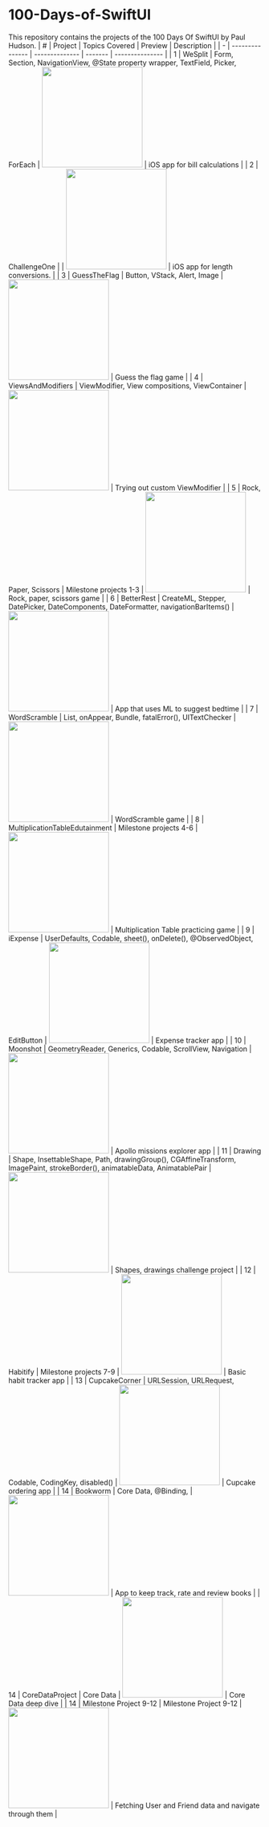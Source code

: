 # 100-Days-of-SwiftUI
This repository contains the projects of the 100 Days Of SwiftUI by Paul Hudson.
| # | Project         | Topics Covered | Preview | Description |
| - | --------------- | -------------- | ------- | --------------- |
| 1 | WeSplit   | Form, Section, NavigationView, @State property wrapper, TextField, Picker, ForEach | <img src="WeSplit/screenshots/screenshot-1.png" width="200"> | iOS app for bill calculations |
| 2 | ChallengeOne   |  | <img src="ChallengeOne/screenshots/screenshot-1.png" width="200"> | iOS app for length conversions. |
| 3 | GuessTheFlag   | Button, VStack, Alert, Image | <img src="GuessTheFlag/screenshots/screenshot-1.png" width="200"> | Guess the flag game |
| 4 | ViewsAndModifiers   | ViewModifier, View compositions, ViewContainer | <img src="ViewsAndModifiers/screenshots/screenshot-1.png" width="200"> | Trying out custom ViewModifier |
| 5 | Rock, Paper, Scissors   | Milestone projects 1-3 | <img src="RockPaperScissors/screenshots/screenshot-1.png" width="200"> | Rock, paper, scissors game |
| 6 | BetterRest   | CreateML, Stepper, DatePicker, DateComponents, DateFormatter, navigationBarItems() | <img src="BetterRest/screenshots/screenshot-1.png" width="200"> | App that uses ML to suggest bedtime |
| 7 | WordScramble   | List, onAppear, Bundle, fatalError(), UITextChecker | <img src="WordScramble/screenshots/screenshot-1.png" width="200"> | WordScramble game |
| 8 | MultiplicationTableEdutainment   | Milestone projects 4-6 | <img src="MultiplicationTableEdutainment/screenshots/screenshot-1.png" width="200"> | Multiplication Table practicing game |
| 9 | iExpense   | UserDefaults, Codable, sheet(), onDelete(), @ObservedObject, EditButton | <img src="iExpense/screenshots/screenshot-1.png" width="200"> | Expense tracker app |
| 10 | Moonshot   | GeometryReader, Generics, Codable, ScrollView, Navigation  | <img src="Moonshot/screenshots/screenshot-1.png" width="200"> | Apollo missions explorer app |
| 11 | Drawing   | Shape, InsettableShape, Path, drawingGroup(), CGAffineTransform, ImagePaint, strokeBorder(), animatableData, AnimatablePair  | <img src="Drawing/screenshots/screenshot-1.png" width="200"> | Shapes, drawings challenge project |
| 12 | Habitify   | Milestone projects 7-9  | <img src="Habitify/screenshots/screenshot-1.png" width="200"> | Basic habit tracker app |
| 13 | CupcakeCorner   | URLSession, URLRequest, Codable, CodingKey, disabled()  | <img src="CupcakeCorner/screenshots/screenshot-1.png" width="200"> | Cupcake ordering app |
| 14 | Bookworm   | Core Data, @Binding,  | <img src="Bookworm/screenshots/screenshot-1.png" width="200"> | App to keep track, rate and review books |
| 14 | CoreDataProject   | Core Data  | <img src="CoreDataProject/screenshots/screenshot-1.png" width="200"> | Core Data deep dive |
| 14 | Milestone Project 9-12   | Milestone Project 9-12  | <img src="MilestoneProject_9-12/screenshots/screenshot-1.png" width="200"> | Fetching User and Friend data and navigate through them |